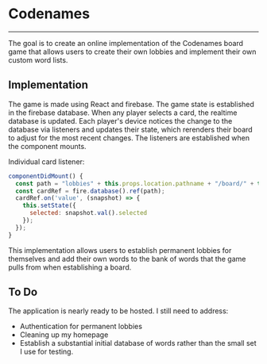 # Codenames
--------------------
The goal is to create an online implementation of the Codenames board game that allows users to create their own lobbies and implement their own custom word lists.

## Implementation ##

The game is made using React and firebase. The game state is established in the firebase database. When any player selects a card, the realtime database is updated. Each player's device notices the change to the database via listeners and updates their state, which rerenders their board to adjust for the most recent changes. The listeners are established when the component mounts.

Individual card listener:

```javascript
componentDidMount() {
  const path = "lobbies" + this.props.location.pathname + "/board/" + this.props.index;
  const cardRef = fire.database().ref(path);
  cardRef.on('value', (snapshot) => {
    this.setState({
      selected: snapshot.val().selected
    });
  });
}
```
This implementation allows users to establish permanent lobbies for themselves and add their own words to the bank of words that the game pulls from when establishing a board.

## To Do ##

The application is nearly ready to be hosted. I still need to address:

- Authentication for permanent lobbies
- Cleaning up my homepage
- Establish a substantial initial database of words rather than the small set I use for testing.
